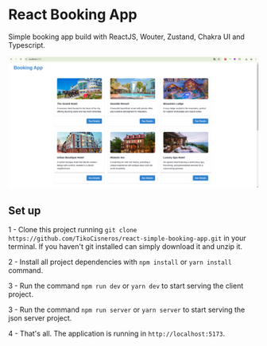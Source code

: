 # React Booking App

Simple booking app build with ReactJS, Wouter, Zustand, Chakra UI and Typescript.

[![Watch the video](https://raw.githubusercontent.com/TikoCisneros/react-simple-booking-app/main/assets/booking-app.png)](https://raw.githubusercontent.com/TikoCisneros/react-simple-booking-app/main/assets/booking-app.mp4)

## Set up

1 - Clone this project running `git clone https://github.com/TikoCisneros/react-simple-booking-app.git` in your terminal. If you haven't git installed can simply download it and unzip it.

2 - Install all project dependencies with `npm install` or `yarn install` command.

3 - Run the command `npm run dev` or `yarn dev` to start serving the client project.

3 - Run the command `npm run server` or `yarn server` to start serving the json server project.

4 - That's all. The application is running in `http://localhost:5173`.
